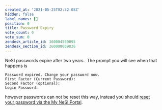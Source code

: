 ```yaml
---
created_at: '2021-05-25T02:32:08Z'
hidden: false
label_names: []
position: 0
title: Password Expiry
vote_count: 0
vote_sum: 0
zendesk_article_id: 360004559095
zendesk_section_id: 360000039036
---
```


NeSI passwords expire after two years.  The prompt you will see when
that happens is<span class="token token"></span>

    Password expired. Change your password now.
    First Factor (Current Password): 
    Second Factor (optional): 
    Login Password: 

however passwords can not be reset this way, instead you should [reset
your password via the My NeSI
Portal](https://support.nesi.org.nz/hc/en-gb/articles/360000335995).
